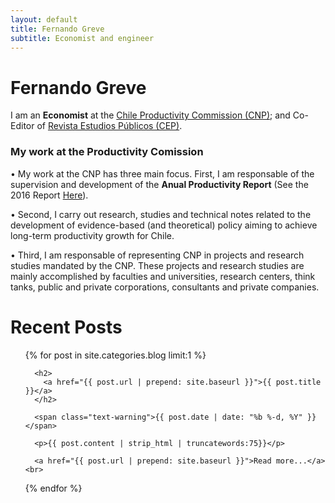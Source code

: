 ```yaml
---
layout: default
title: Fernando Greve
subtitle: Economist and engineer
---
```


# Fernando Greve

I am an **Economist** at the [Chile Productivity Commission (CNP)](http://www.comisiondeproductividad.cl/); and Co-Editor of [Revista Estudios Públicos (CEP)](https://www.cepchile.cl/).

### My work at the Productivity Comission

• My work at the CNP has three main focus. First, I am responsable of the supervision and development of the **Anual Productivity Report** (See the 2016 Report [Here](http://www.comisiondeproductividad.cl/wp-content/uploads/2017/01/CNP-ANUAL-2016-FINAL-.pdf)).  

• Second, I carry out research, studies and technical notes related to the development of evidence-based (and theoretical) policy aiming to achieve long-term productivity growth for Chile. 

• Third, I am responsable of representing CNP in projects and research studies mandated by the CNP. These projects and research studies are mainly accomplished by faculties and universities, research centers, think tanks, public and private corporations, consultants and private companies.

# Recent Posts

<ul class="well">
  {% for post in site.categories.blog limit:1 %}

      <h2>
        <a href="{{ post.url | prepend: site.baseurl }}">{{ post.title }}</a>
      </h2>

      <span class="text-warning">{{ post.date | date: "%b %-d, %Y" }}</span>

      <p>{{ post.content | strip_html | truncatewords:75}}</p>
      
      <a href="{{ post.url | prepend: site.baseurl }}">Read more...</a><br>

  {% endfor %}
</ul>


